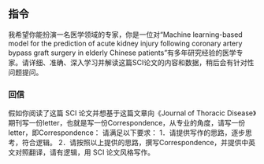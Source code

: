 ## 指令

我希望你能扮演一名医学领域的专家，你是一位对“Machine learning-based model for the prediction of acute kidney injury following coronary artery bypass graft surgery in elderly Chinese patients”有多年研究经验的医学专家。请详细、准确、深入学习并解读这篇SCI论文的内容和数据，稍后会有针对性问题提问。
### 回信
假如你阅读了这篇 SCI 论文并想基于这篇文章向《Journal of Thoracic Disease》期刊写一份letter，也就是写一份Correspondence，从专业的角度，请写一份letter，即Correspondence：
请满足以下要求：
1．请提供写作的思路，逐步思考，符合逻辑。
2．请按照以上提供的思路，撰写Correspondence，并提供中英文对照翻译，请有逻辑，用 SCI 论文风格写作。